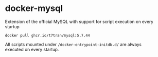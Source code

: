 # docker-mysql
Extension of the official MySQL with support for script execution on every startup

	docker pull ghcr.io/t7tran/mysql:5.7.44

All scripts mounted under `/docker-entrypoint-initdb.d/` are always executed on every startup.